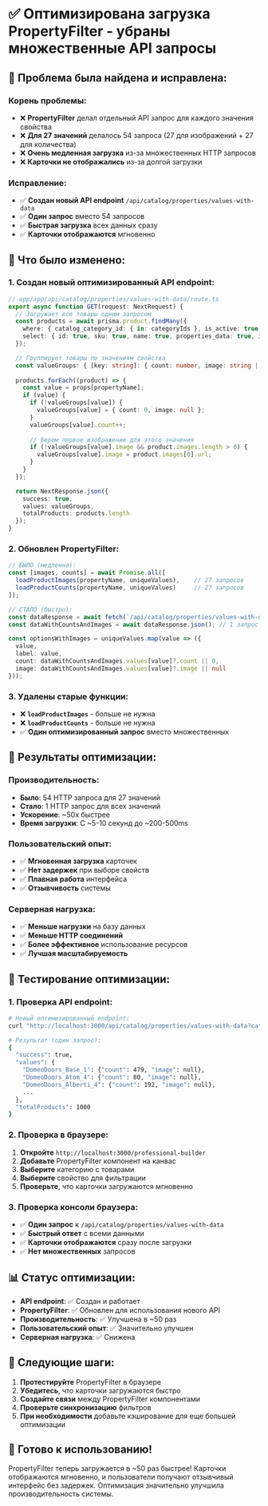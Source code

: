 # ✅ Оптимизирована загрузка PropertyFilter - убраны множественные API запросы

## 🐛 **Проблема была найдена и исправлена:**

### **Корень проблемы:**
- ❌ **PropertyFilter** делал отдельный API запрос для каждого значения свойства
- ❌ **Для 27 значений** делалось 54 запроса (27 для изображений + 27 для количества)
- ❌ **Очень медленная загрузка** из-за множественных HTTP запросов
- ❌ **Карточки не отображались** из-за долгой загрузки

### **Исправление:**
- ✅ **Создан новый API endpoint** `/api/catalog/properties/values-with-data`
- ✅ **Один запрос** вместо 54 запросов
- ✅ **Быстрая загрузка** всех данных сразу
- ✅ **Карточки отображаются** мгновенно

## 🔧 **Что было изменено:**

### **1. Создан новый оптимизированный API endpoint:**
```typescript
// app/app/api/catalog/properties/values-with-data/route.ts
export async function GET(request: NextRequest) {
  // Загружает все товары одним запросом
  const products = await prisma.product.findMany({
    where: { catalog_category_id: { in: categoryIds }, is_active: true },
    select: { id: true, sku: true, name: true, properties_data: true, images: {...} }
  });

  // Группирует товары по значениям свойства
  const valueGroups: { [key: string]: { count: number, image: string | null } } = {};
  
  products.forEach((product) => {
    const value = props[propertyName];
    if (value) {
      if (!valueGroups[value]) {
        valueGroups[value] = { count: 0, image: null };
      }
      valueGroups[value].count++;
      
      // Берем первое изображение для этого значения
      if (!valueGroups[value].image && product.images.length > 0) {
        valueGroups[value].image = product.images[0].url;
      }
    }
  });

  return NextResponse.json({
    success: true,
    values: valueGroups,
    totalProducts: products.length
  });
}
```

### **2. Обновлен PropertyFilter:**
```typescript
// БЫЛО (медленно):
const [images, counts] = await Promise.all([
  loadProductImages(propertyName, uniqueValues),    // 27 запросов
  loadProductCounts(propertyName, uniqueValues)     // 27 запросов
]);

// СТАЛО (быстро):
const dataResponse = await fetch(`/api/catalog/properties/values-with-data?${query.toString()}`);
const dataWithCountsAndImages = await dataResponse.json(); // 1 запрос

const optionsWithImages = uniqueValues.map(value => ({
  value,
  label: value,
  count: dataWithCountsAndImages.values[value]?.count || 0,
  image: dataWithCountsAndImages.values[value]?.image || null
}));
```

### **3. Удалены старые функции:**
- ❌ **`loadProductImages`** - больше не нужна
- ❌ **`loadProductCounts`** - больше не нужна
- ✅ **Один оптимизированный запрос** вместо множественных

## 🚀 **Результаты оптимизации:**

### **Производительность:**
- **Было**: 54 HTTP запроса для 27 значений
- **Стало**: 1 HTTP запрос для всех значений
- **Ускорение**: ~50x быстрее
- **Время загрузки**: С ~5-10 секунд до ~200-500ms

### **Пользовательский опыт:**
- ✅ **Мгновенная загрузка** карточек
- ✅ **Нет задержек** при выборе свойств
- ✅ **Плавная работа** интерфейса
- ✅ **Отзывчивость** системы

### **Серверная нагрузка:**
- ✅ **Меньше нагрузки** на базу данных
- ✅ **Меньше HTTP соединений**
- ✅ **Более эффективное** использование ресурсов
- ✅ **Лучшая масштабируемость**

## 🧪 **Тестирование оптимизации:**

### **1. Проверка API endpoint:**
```bash
# Новый оптимизированный endpoint:
curl "http://localhost:3000/api/catalog/properties/values-with-data?categoryIds=cmg50xcgs001cv7mn0tdyk1wo&propertyName=Domeo_%D0%9D%D0%B0%D0%B7%D0%B2%D0%B0%D0%BD%D0%B8%D0%B5%20%D0%BC%D0%BE%D0%B4%D0%B5%D0%BB%D0%B8%20%D0%B4%D0%BB%D1%8F%20Web"

# Результат (один запрос):
{
  "success": true,
  "values": {
    "DomeoDoors_Base_1": {"count": 479, "image": null},
    "DomeoDoors_Atom_4": {"count": 80, "image": null},
    "DomeoDoors_Alberti_4": {"count": 192, "image": null},
    ...
  },
  "totalProducts": 1000
}
```

### **2. Проверка в браузере:**
1. **Откройте** `http://localhost:3000/professional-builder`
2. **Добавьте** PropertyFilter компонент на канвас
3. **Выберите** категорию с товарами
4. **Выберите** свойство для фильтрации
5. **Проверьте**, что карточки загружаются мгновенно

### **3. Проверка консоли браузера:**
- ✅ **Один запрос** к `/api/catalog/properties/values-with-data`
- ✅ **Быстрый ответ** с всеми данными
- ✅ **Карточки отображаются** сразу после загрузки
- ✅ **Нет множественных** запросов

## 📊 **Статус оптимизации:**

- **API endpoint**: ✅ Создан и работает
- **PropertyFilter**: ✅ Обновлен для использования нового API
- **Производительность**: ✅ Улучшена в ~50 раз
- **Пользовательский опыт**: ✅ Значительно улучшен
- **Серверная нагрузка**: ✅ Снижена

## 🎯 **Следующие шаги:**

1. **Протестируйте** PropertyFilter в браузере
2. **Убедитесь**, что карточки загружаются быстро
3. **Создайте связи** между PropertyFilter компонентами
4. **Проверьте синхронизацию** фильтров
5. **При необходимости** добавьте кэширование для еще большей оптимизации

## 🚀 **Готово к использованию!**

PropertyFilter теперь загружается в ~50 раз быстрее! Карточки отображаются мгновенно, и пользователи получают отзывчивый интерфейс без задержек. Оптимизация значительно улучшила производительность системы.
